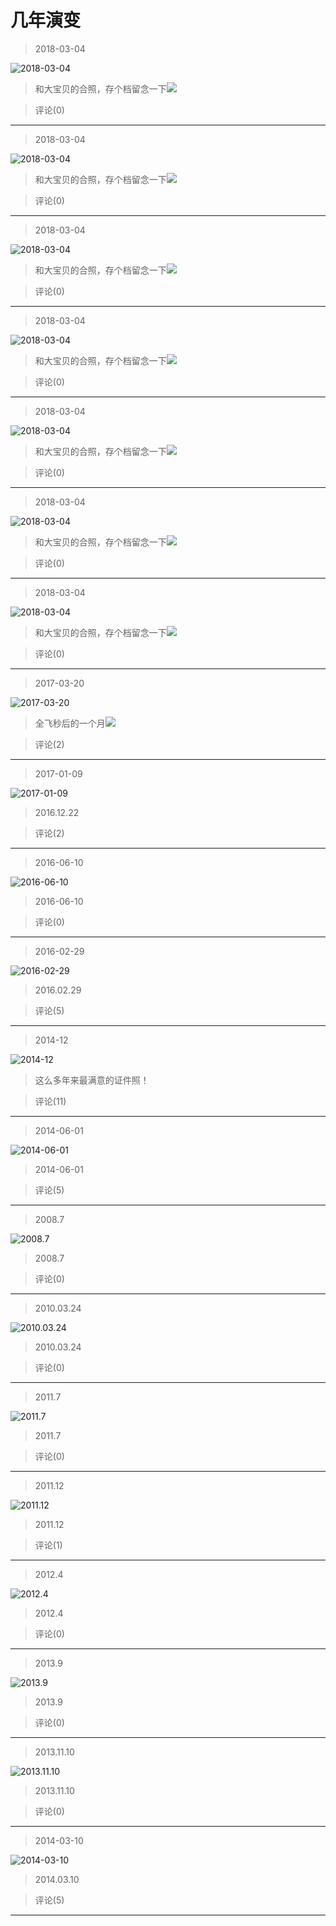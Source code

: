 # 几年演变

> 2018-03-04

![2018-03-04](https://pan.4a1801.life:11443/d/public/Qzone/Albums/其他/几年演变/01_2018-03-04_BA709050.webp)

> 和大宝贝的合照，存个档留念一下![](https://pan.4a1801.life:11443/d/public/Qzone/Common/images/e113.gif)

> 评论(0)

---

> 2018-03-04

![2018-03-04](https://pan.4a1801.life:11443/d/public/Qzone/Albums/其他/几年演变/02_2018-03-04_92017E60.webp)

> 和大宝贝的合照，存个档留念一下![](https://pan.4a1801.life:11443/d/public/Qzone/Common/images/e113.gif)

> 评论(0)

---

> 2018-03-04

![2018-03-04](https://pan.4a1801.life:11443/d/public/Qzone/Albums/其他/几年演变/03_2018-03-04_7B41A6C5.webp)

> 和大宝贝的合照，存个档留念一下![](https://pan.4a1801.life:11443/d/public/Qzone/Common/images/e113.gif)

> 评论(0)

---

> 2018-03-04

![2018-03-04](https://pan.4a1801.life:11443/d/public/Qzone/Albums/其他/几年演变/04_2018-03-04_B20EEB50.webp)

> 和大宝贝的合照，存个档留念一下![](https://pan.4a1801.life:11443/d/public/Qzone/Common/images/e113.gif)

> 评论(0)

---

> 2018-03-04

![2018-03-04](https://pan.4a1801.life:11443/d/public/Qzone/Albums/其他/几年演变/05_2018-03-04_D72F03B8.webp)

> 和大宝贝的合照，存个档留念一下![](https://pan.4a1801.life:11443/d/public/Qzone/Common/images/e113.gif)

> 评论(0)

---

> 2018-03-04

![2018-03-04](https://pan.4a1801.life:11443/d/public/Qzone/Albums/其他/几年演变/06_2018-03-04_99D7EB5C.webp)

> 和大宝贝的合照，存个档留念一下![](https://pan.4a1801.life:11443/d/public/Qzone/Common/images/e113.gif)

> 评论(0)

---

> 2018-03-04

![2018-03-04](https://pan.4a1801.life:11443/d/public/Qzone/Albums/其他/几年演变/07_2018-03-04_82927438.webp)

> 和大宝贝的合照，存个档留念一下![](https://pan.4a1801.life:11443/d/public/Qzone/Common/images/e113.gif)

> 评论(0)

---

> 2017-03-20

![2017-03-20](https://pan.4a1801.life:11443/d/public/Qzone/Albums/其他/几年演变/08_2017-03-20_D3A5DC6A.webp)

> 全飞秒后的一个月![](https://pan.4a1801.life:11443/d/public/Qzone/Common/images/e113.gif)

> 评论(2)

---

> 2017-01-09

![2017-01-09](https://pan.4a1801.life:11443/d/public/Qzone/Albums/其他/几年演变/09_2017-01-09_F7EC0AF9.webp)

> 2016.12.22

> 评论(2)

---

> 2016-06-10

![2016-06-10](https://pan.4a1801.life:11443/d/public/Qzone/Albums/其他/几年演变/10_2016-06-10_B0BCE375.webp)

> 2016-06-10

> 评论(0)

---

> 2016-02-29

![2016-02-29](https://pan.4a1801.life:11443/d/public/Qzone/Albums/其他/几年演变/11_2016-02-29_B791FEF6.webp)

> 2016.02.29

> 评论(5)

---

> 2014-12

![2014-12](https://pan.4a1801.life:11443/d/public/Qzone/Albums/其他/几年演变/12_2014-12_22CF9683.webp)

> 这么多年来最满意的证件照！

> 评论(11)

---

> 2014-06-01

![2014-06-01](https://pan.4a1801.life:11443/d/public/Qzone/Albums/其他/几年演变/13_2014-06-01_B836492E.webp)

> 2014-06-01

> 评论(5)

---

> 2008.7

![2008.7](https://pan.4a1801.life:11443/d/public/Qzone/Albums/其他/几年演变/14_2008.7_235B0767.webp)

> 2008.7

> 评论(0)

---

> 2010.03.24

![2010.03.24](https://pan.4a1801.life:11443/d/public/Qzone/Albums/其他/几年演变/15_2010.03.24_A0D2D48C.webp)

> 2010.03.24

> 评论(0)

---

> 2011.7

![2011.7](https://pan.4a1801.life:11443/d/public/Qzone/Albums/其他/几年演变/16_2011.7_C92F7846.webp)

> 2011.7

> 评论(0)

---

> 2011.12

![2011.12](https://pan.4a1801.life:11443/d/public/Qzone/Albums/其他/几年演变/17_2011.12_96B62F0B.webp)

> 2011.12

> 评论(1)

---

> 2012.4

![2012.4](https://pan.4a1801.life:11443/d/public/Qzone/Albums/其他/几年演变/18_2012.4_1035F3A7.webp)

> 2012.4

> 评论(0)

---

> 2013.9

![2013.9](https://pan.4a1801.life:11443/d/public/Qzone/Albums/其他/几年演变/19_2013.9_89A5CD3D.webp)

> 2013.9

> 评论(0)

---

> 2013.11.10

![2013.11.10](https://pan.4a1801.life:11443/d/public/Qzone/Albums/其他/几年演变/20_2013.11.10_851A39CA.webp)

> 2013.11.10

> 评论(0)

---

> 2014-03-10

![2014-03-10](https://pan.4a1801.life:11443/d/public/Qzone/Albums/其他/几年演变/21_2014-03-10_8AB8ED32.webp)

> 2014.03.10

> 评论(5)

---
